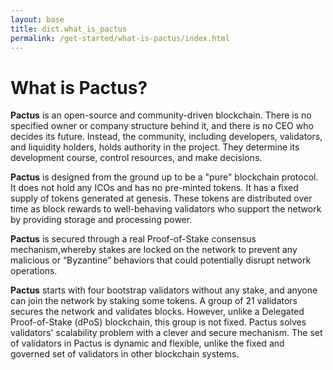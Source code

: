 ```yaml
---
layout: base
title: dict.what_is_pactus
permalink: /get-started/what-is-pactus/index.html
---
```


# What is Pactus?

**Pactus** is an open-source and community-driven blockchain.
There is no specified owner or company structure behind it, and there is no CEO who decides its future.
Instead, the community, including developers, validators, and liquidity holders, holds authority in the project.
They determine its development course, control resources, and make decisions.

**Pactus** is designed from the ground up to be a "pure" blockchain protocol.
It does not hold any ICOs and has no pre-minted tokens.
It has a fixed supply of tokens generated at genesis.
These tokens are distributed over time as block rewards to well-behaving validators who support the network
by providing storage and processing power.

**Pactus** is secured through a real Proof-of-Stake consensus mechanism,whereby stakes are locked on the network
to prevent any malicious or “Byzantine” behaviors that could potentially disrupt network operations.

**Pactus** starts with four bootstrap validators without any stake, and anyone can join the network by staking some tokens.
A group of 21 validators secures the network and validates blocks. However, unlike a Delegated Proof-of-Stake (dPoS) blockchain,
this group is not fixed. Pactus solves validators' scalability problem with a clever and secure mechanism.
The set of validators in Pactus is dynamic and flexible, unlike the fixed and governed set of validators
in other blockchain systems.
